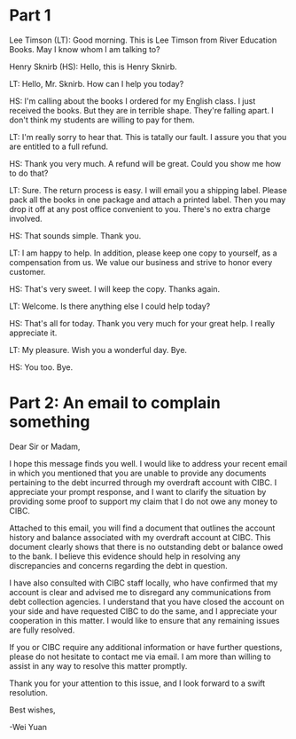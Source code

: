 # Part 1

Lee Timson (LT): Good morning. This is Lee Timson from River Education Books. May I know whom I am talking to?

Henry Sknirb (HS): Hello, this is Henry Sknirb.

LT: Hello, Mr. Sknirb. How can I help you today?

HS: I'm calling about the books I ordered for my English class. I just received the books. But they are in terrible shape. They're falling apart. I don't think my students are willing to pay for them.

LT: I'm really sorry to hear that. This is tatally our fault. I assure you that you are entitled to a full refund.

HS: Thank you very much. A refund will be great. Could you show me how to do that?

LT: Sure. The return process is easy. I will email you a shipping label. Please pack all the books in one package and attach a printed label. Then you may drop it off at any post office convenient to you. There's no extra charge involved.

HS: That sounds simple. Thank you.

LT: I am happy to help. In addition, please keep one copy to yourself, as a compensation from us. We value our business and strive to honor every customer.

HS: That's very sweet. I will keep the copy. Thanks again.

LT: Welcome. Is there anything else I could help today?

HS: That's all for today. Thank you very much for your great help. I really appreciate it.

LT: My pleasure. Wish you a wonderful day. Bye.

HS: You too. Bye.  

# Part 2: An email to complain something
Dear Sir or Madam,

I hope this message finds you well. I would like to address your recent email in which you mentioned that you are unable to provide any documents pertaining to the debt incurred through my overdraft account with CIBC. I appreciate your prompt response, and I want to clarify the situation by providing some proof to support my claim that I do not owe any money to CIBC.

Attached to this email, you will find a document that outlines the account history and balance associated with my overdraft account at CIBC. This document clearly shows that there is no outstanding debt or balance owed to the bank. I believe this evidence should help in resolving any discrepancies and concerns regarding the debt in question.

I have also consulted with CIBC staff locally, who have confirmed that my account is clear and advised me to disregard any communications from debt collection agencies. I understand that you have closed the account on your side and have requested CIBC to do the same, and I appreciate your cooperation in this matter. I would like to ensure that any remaining issues are fully resolved.

If you or CIBC require any additional information or have further questions, please do not hesitate to contact me via email. I am more than willing to assist in any way to resolve this matter promptly.

Thank you for your attention to this issue, and I look forward to a swift resolution.

Best wishes,

-Wei Yuan